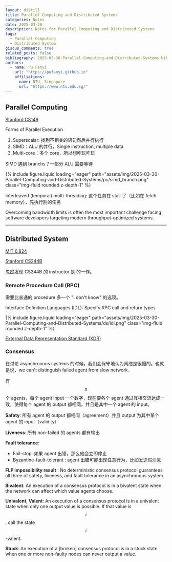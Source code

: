 ```yaml
---
layout: distill
title: Parallel Computing and Distributed Systems
categories: Notes
date: 2025-03-30
description: Notes for Parallel Computing and Distributed Systems
tags:
  - Parallel Computing
  - Distributed System
giscus_comments: true
related_posts: false
bibliography: 2025-03-30-Parallel-Computing-and-Distributed-Systems.bib
authors:
  - name: Pu Fanyi
    url: "https://pufanyi.github.io"
    affiliations:
      name: NTU, Singapore
      url: "https://www.ntu.edu.sg/"
---
```


## Parallel Computing

[Stanford CS149](https://cs149.stanford.edu/)

Forms of Parallel Execution

1. Superscalar: 找到不相关的语句然后并行执行
2. SIMD：ALU 的并行，Single instruction, multiple data
3. Multi-core：多个 core，所以想咋玩咋玩

SIMD 遇到 branchs？一部分 ALU 需要等待

{% include figure.liquid loading="eager" path="assets/img/2025-03-30-Parallel-Computing-and-Distributed-Systems/pc/simd_branch.png" class="img-fluid rounded z-depth-1" %}

Interleaved (temporal) multi-threading: 这个任务在 stall 了（比如在 fetch memory），先执行别的任务

Overcoming bandwidth limits is often the most important challenge facing software developers targeting modern throughput-optimized systems.

---

## Distributed System

[MIT 6.824](https://pdos.csail.mit.edu/6.824/index.html)

[Stanford CS244B](https://www.scs.stanford.edu/24sp-cs244b/)

忽然发现 CS244B 的 instructor 是 <d-cite key="vamplew2016get"></d-cite> 的一作。

### Remote Procedure Call (RPC)

需要比普通的 procedure 多一个 "I don't know" 的选项。

Interface Definition Languages (IDL): Specify RPC call and return types

{% include figure.liquid loading="eager" path="assets/img/2025-03-30-Parallel-Computing-and-Distributed-Systems/ds/idl.png" class="img-fluid rounded z-depth-1" %}

[External Data Representation Standard (XDR)](https://datatracker.ietf.org/doc/html/rfc4506)

### Consensus

在讨论 asynchronous systems 的时候，我们会保守地认为网络是很慢的。也就是说，we can't distinguish failed agent from slow network.

有 $$n$$ 个 agents，每个 agent input 一个数字，现在要各个 agent 通过互相交流达成一致，使得每个 agent 的 output 都相同，并且是其中一个 agent 的 input。

**Safety**: 所有 agent 的 output 都相同（agreement）并且 output 为其中某个 agent 的 input（validity）

**Liveness**: 所有 non-failed 的 agents 都有输出

**Fault tolerance**:

- Fail-stop: 如果 agent 出错，那么他会立即停止
- Byzantine-fault-tolerant <d-cite key="lamport2019byzantine"></d-cite>: agent 出错可能出现任意行为，比如发送假消息

**FLP impossibility result** <d-cite key="fischer1985impossibility"></d-cite>: No deterministic consensus protocol guarantees all three of safety, liveness, and fault tolerance in an asynchronous system.

**Bivalent**: An execution of a consensus protocol is in a bivalent state when the network can affect which value agents choose.

**Univalent, Valent**: An execution of a consensus protocol is in a univalent state when only one output value is possible. If that value is $$i$$, call the state $$i$$-valent.

**Stuck**: An execution of a \[broken\] consensus protocol is in a stuck state when one or more non-faulty nodes can never output a value.
